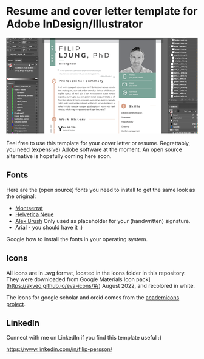 # Resume and cover letter template for Adobe InDesign/Illustrator

![toc_image](github_toc_image.png)

Feel free to use this template for your cover letter or resume. Regrettably, you need (expensive) Adobe software at the moment. An open source alternative is hopefully coming here soon. 



## Fonts 
Here are the (open source) fonts you need to install to get the same look as the original:  
- [Montserrat](https://fonts.google.com/specimen/Montserrat)
- [Helvetica Neue](https://freefontsvault.com/helvetica-neue-font/)
- [Alex Brush](https://fonts.adobe.com/fonts/alex-brush) Only used as placeholder for your (handwritten) signature.  
- Arial - you should have it :)

Google how to install the fonts in your operating system. 


## Icons
All icons are in .svg format, located in the icons folder in this repository. They were downloaded from Google Materials Icon pack](https://akveo.github.io/eva-icons/#/) August 2022, and recolored in white.  

The icons for google scholar and orcid comes from the [academicons project](https://jpswalsh.github.io/academicons/).


## LinkedIn
Connect with me on LinkedIn if you find this template useful :)

https://www.linkedin.com/in/filip-persson/


